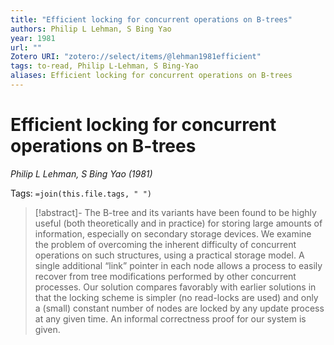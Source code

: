 ```yaml
---
title: "Efficient locking for concurrent operations on B-trees"
authors: Philip L Lehman, S Bing Yao
year: 1981
url: ""
Zotero URI: "zotero://select/items/@lehman1981efficient"
tags: to-read, Philip L-Lehman, S Bing-Yao
aliases: Efficient locking for concurrent operations on B-trees
---
```


# Efficient locking for concurrent operations on B-trees  
_Philip L Lehman, S Bing Yao (1981)_

Tags: `=join(this.file.tags, " ")`

> [!abstract]-
> The B-tree and its variants have been found to be highly useful (both theoretically and in practice) for storing large amounts of information, especially on secondary storage devices. We examine the problem of overcoming the inherent difficulty of concurrent operations on such structures, using a practical storage model. A single additional “link” pointer in each node allows a process to easily recover from tree modifications performed by other concurrent processes. Our solution compares favorably with earlier solutions in that the locking scheme is simpler (no read-locks are used) and only a (small) constant number of nodes are locked by any update process at any given time. An informal correctness proof for our system is given.


